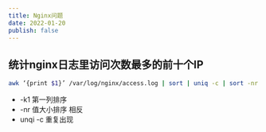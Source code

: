 ```yaml
---
title: Nginx问题
date: 2022-01-20 
publish: false
---
```


## 统计nginx日志里访问次数最多的前十个IP

```sh
awk ‘{print $1}’ /var/log/nginx/access.log | sort | uniq -c | sort -nr -k1 | head -n 10
```

- -k1 第一列排序
- -nr 值大小排序 相反
- unqi -c 重复出现

